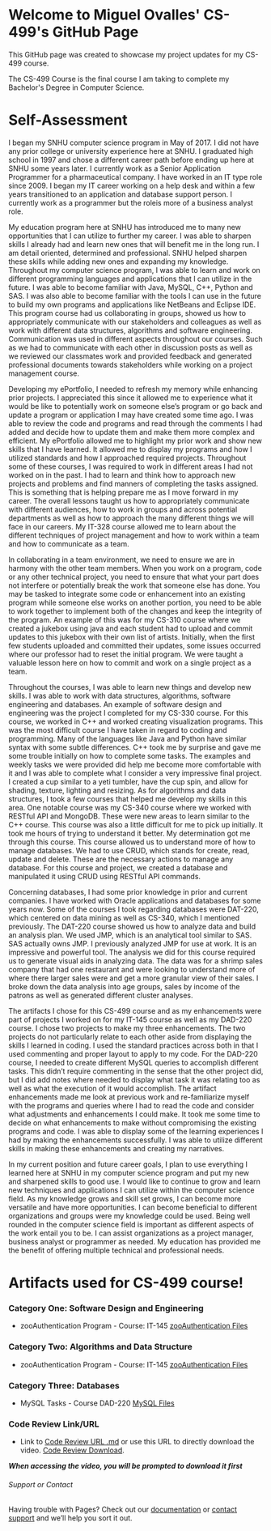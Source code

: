 # Welcome to Miguel Ovalles' CS-499's GitHub Page

This GitHub page was created to showcase my project updates for my CS-499 course.

The CS-499 Course is the final course I am taking to complete my Bachelor's Degree in Computer Science.

# Self-Assessment


I began my SNHU computer science program in May of 2017. I did not have any 
prior college or university experience here at SNHU. I graduated high school 
in 1997 and chose a different career path before ending up here at SNHU some
years later. I currently work as a Senior Application Programmer for a 
pharmaceutical company. I have worked in an IT type role since 2009. I began 
my IT career working on a help desk and within a few years transitioned to 
an application and database support person. I currently work as a programmer 
but the roleis more of a business analyst role.
	
My education program here at SNHU has introduced me to many new opportunities
that I can utilize to further my career. I was able to sharpen skills I already
had and learn new ones that will benefit me in the long run. I am detail 
oriented, determined and professional. SNHU helped sharpen these skills while 
adding new ones and expanding my knowledge. Throughout my computer science 
program, I was able to learn and work on different programming languages and 
applications that I can utilize in the future. I was able to become familiar 
with Java, MySQL, C++, Python and SAS. I was also able to become familiar with
the tools I can use in the future to build my own programs and applications 
like NetBeans and Eclipse IDE. This program course had us collaborating in 
groups, showed us how to appropriately communicate with our stakeholders and 
colleagues as well as work with different data structures, algorithms and 
software engineering. Communication was used in different aspects throughout 
our courses. Such as we had to communicate with each other in discussion posts 
as well as we reviewed our classmates work and provided feedback and generated 
professional documents towards stakeholders while working on a project management 
course. 
	
Developing my ePortfolio, I needed to refresh my memory while enhancing prior 
projects. I appreciated this since it allowed me to experience what it would be 
like to potentially work on someone else’s program or go back and update a 
program or application I may have created some time ago. I was able to review 
the code and programs and read through the comments I had added and decide how 
to update them and make them more complex and efficient. My ePortfolio allowed 
me to highlight my prior work and show new skills that I have learned. It allowed 
me to display my programs and how I utilized standards and how I approached 
required projects. Throughout some of these courses, I was required to work in 
different areas I had not worked on in the past. I had to learn and think how 
to approach new projects and problems and find manners of completing the tasks 
assigned. This is something that is helping prepare me as I move forward in my 
career. The overall lessons taught us how to appropriately communicate with 
different audiences, how to work in groups and across potential departments as 
well as how to approach the many different things we will face in our careers. 
My IT-328 course allowed me to learn about the different techniques of project 
management and how to work within a team and how to communicate as a team. 
	
In collaborating in a team environment, we need to ensure we are in harmony with 
the other team members. When you work on a program, code or any other technical 
project, you need to ensure that what your part does not interfere or potentially 
break the work that someone else has done. You may be tasked to integrate some 
code or enhancement into an existing program while someone else works on another 
portion, you need to be able to work together to implement both of the changes 
and keep the integrity of the program. An example of this was for my CS-310 course 
where we created a jukebox using java and each student had to upload and commit 
updates to this jukebox with their own list of artists. Initially, when the first 
few students uploaded and committed their updates, some issues occurred where our 
professor had to reset the initial program. We were taught a valuable lesson here 
on how to commit and work on a single project as a team. 
	
Throughout the courses, I was able to learn new things and develop new skills. I 
was able to work with data structures, algorithms, software engineering and 
databases. An example of software design and engineering was the project I 
completed for my CS-330 course. For this course, we worked in C++ and worked 
creating visualization programs. This was the most difficult course I have 
taken in regard to coding and programming. Many of the languages like Java and 
Python have similar syntax with some subtle differences. C++ took me by surprise 
and gave me some trouble initially on how to complete some tasks. The examples 
and weekly tasks we were provided did help me become more comfortable with it 
and I was able to complete what I consider a very impressive final project. I 
created a cup similar to a yeti tumbler, have the cup spin, and allow for shading, 
texture, lighting and resizing. As for algorithms and data structures, I took a 
few courses that helped me develop my skills in this area. One notable course was 
my CS-340 course where we worked with RESTful API and MongoDB. These were new areas
to learn similar to the C++ course. This course was also a little difficult for me 
to pick up initially. It took me hours of trying to understand it better. My 
determination got me through this course. This course allowed us to understand more 
of how to manage databases. We had to use CRUD, which stands for create, read, 
update and delete. These are the necessary actions to manage any database. For this 
course and project, we created a database and manipulated it using CRUD using
RESTful API commands. 
	
Concerning databases, I had some prior knowledge in prior and current companies. 
I have worked with Oracle applications and databases for some years now. Some 
of the courses I took regarding databases were DAT-220, which centered on data 
mining as well as CS-340, which I mentioned previously. The DAT-220 course 
showed us how to analyze data and build an analysis plan. We used JMP, which 
is an analytical tool similar to SAS. SAS actually owns JMP.  I previously 
analyzed JMP for use at work. It is an impressive and powerful tool. The analysis 
we did for this course required us to generate visual aids in analyzing data. The 
data was for a shrimp sales company that had one restaurant and were looking to 
understand more of where there larger sales were and get a more granular view of 
their sales. I broke down the data analysis into age groups, sales by income of 
the patrons as well as generated different cluster analyses. 

The artifacts I chose for this CS-499 course and as my enhancements were part of 
projects I worked on for my IT-145 course as well as my DAD-220 course. I chose 
two projects to make my three enhancements. The two projects do not particularly 
relate to each other aside from displaying the skills I learned in coding. I used 
the standard practices across both in that I used commenting and proper layout to
apply to my code. For the DAD-220 course, I needed to create different MySQL queries
to accomplish different tasks. This didn’t require commenting in the sense that the
other project did, but I did add notes where needed to display what task it was 
relating too as well as what the execution of it would accomplish. The artifact 
enhancements made me look at previous work and re-familiarize myself with the 
programs and queries where I had to read the code and consider what adjustments and 
enhancements I could make. It took me some time to decide on what enhancements to 
make without compromising the existing programs and code. I was able to display some 
of the learning experiences I had by making the enhancements successfully. I was able
to utilize different skills in making these enhancements and creating my narratives. 

In my current position and future career goals, I plan to use everything I learned
here at SNHU in my computer science program and put my new and sharpened skills to 
good use. I would like to continue to grow and learn new techniques and applications
I can utilize within the computer science field. As my knowledge grows and skill set
grows, I can become more versatile and have more opportunities. I can become 
beneficial to different organizations and groups were my knowledge could be used. 
Being well rounded in the computer science field is important as different aspects
of the work entail you to be. I can assist organizations as a project manager, 
business analyst or programmer as needed. My education has provided me the benefit 
of offering multiple technical and professional needs.


# Artifacts used for CS-499 course!

### Category One: Software Design and Engineering

- zooAuthentication Program - Course: IT-145 [zooAuthentication Files](https://github.com/miguelovalles/miguelovalles.github.io/tree/main/zooAuthentication)

### Category Two: Algorithms and Data Structure

- zooAuthentication Program - Course: IT-145 [zooAuthentication Files](https://github.com/miguelovalles/miguelovalles.github.io/tree/main/zooAuthentication)

### Category Three: Databases

- MySQL Tasks - Course DAD-220 [MySQL Files](https://github.com/miguelovalles/miguelovalles.github.io/tree/main/MySQL)

### Code Review Link/URL

- Link to [Code Review URL .md](CodeReview.md) or use this URL to directly download the video. [Code Review Download](http://gofile.me/2ATFw/y7PvIvcgQ).

***When accessing the video, you will be prompted to download it first***


###### Support or Contact

Having trouble with Pages? Check out our [documentation](https://docs.github.com/categories/github-pages-basics/) or [contact support](https://github.com/contact) and we’ll help you sort it out.
